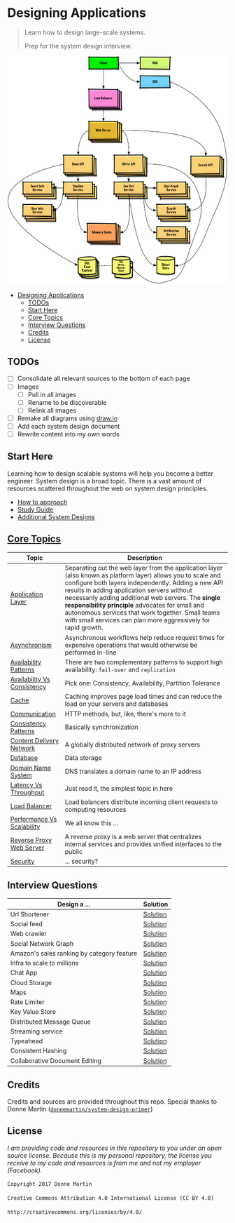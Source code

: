 # Designing Applications
> Learn how to design large-scale systems.
>
> Prep for the system design interview.

<p align="center">
  <img src="https://github.com/donnemartin/system-design-primer/blob/master/images/jrUBAF7.png?raw=true)">
  <br/>
</p>

- [Designing Applications](#designing-applications)
  - [TODOs](#todos)
  - [Start Here](#start-here)
  - [Core Topics](#core-topics)
  - [Interview Questions](#interview-questions)
  - [Credits](#credits)
  - [License](#license)

## TODOs
- [ ] Consolidate all relevant sources to the bottom of each page
- [ ] Images
  - [ ] Pull in all images
  - [ ] Rename to be discoverable
  - [ ] Relink all images
- [ ] Remake all diagrams using [draw.io](https://draw.io/)
- [ ] Add each system design document
- [ ] Rewrite content into my own words

## Start Here
Learning how to design scalable systems will help you become a better engineer. System design is a broad topic. There is a vast amount of resources scattered throughout the web on system design principles.

- [How to approach](./basics/how-to-approach.md)
- [Study Guide](./basics/study-guide.md)
- [Additional System Designs](./basics/additional-designs.md)

## [Core Topics](README.md)
| Topic                                                                  | Description                                                                                                                                                                                                                                                                                                                                                                                                                                           |
| ---------------------------------------------------------------------- | ----------------------------------------------------------------------------------------------------------------------------------------------------------------------------------------------------------------------------------------------------------------------------------------------------------------------------------------------------------------------------------------------------------------------------------------------------- |
| [Application Layer](./topics/application-layer.md)                     | Separating out the web layer from the application layer (also known as platform layer) allows you to scale and configure both layers independently.  Adding a new API results in adding application servers without necessarily adding additional web servers.  The **single responsibility principle** advocates for small and autonomous services that work together.  Small teams with small services can plan more aggressively for rapid growth. |
| [Asynchronism](./topics/asynchronism.md)                               | Asynchronous workflows help reduce request times for expensive operations that would otherwise be performed in-line                                                                                                                                                                                                                                                                                                                                   |
| [Availability Patterns](./topics/availability-patterns.md)             | There are two complementary patterns to support high availability: `fail-over` and `replication`                                                                                                                                                                                                                                                                                                                                                      |
| [Availability Vs Consistency](./topics/availability-vs-consistency.md) | Pick one: Consistency, Availability, Partition Tolerance                                                                                                                                                                                                                                                                                                                                                                                              |
| [Cache](./topics/cache.md)                                             | Caching improves page load times and can reduce the load on your servers and databases                                                                                                                                                                                                                                                                                                                                                                |
| [Communication](./topics/communication.md)                             | HTTP methods, but, like, there's more to it                                                                                                                                                                                                                                                                                                                                                                                                           |
| [Consistency Patterns](./topics/consistency-patterns.md)               | Basically synchronization                                                                                                                                                                                                                                                                                                                                                                                                                             |
| [Content Delivery Network](./topics/content-delivery-network.md)       | A globally distributed network of proxy servers                                                                                                                                                                                                                                                                                                                                                                                                       |
| [Database](./topics/database.md)                                       | Data storage                                                                                                                                                                                                                                                                                                                                                                                                                                          |
| [Domain Name System](./topics/domain-name-system.md)                   | DNS translates a domain name to an IP address                                                                                                                                                                                                                                                                                                                                                                                                         |
| [Latency Vs Throughput](./topics/latency-vs-throughput.md)             | Just read it, the simplest topic in here                                                                                                                                                                                                                                                                                                                                                                                                              |
| [Load Balancer](./topics/load-balancer.md)                             | Load balancers distribute incoming client requests to computing resources                                                                                                                                                                                                                                                                                                                                                                             |
| [Performance Vs Scalability](./topics/performance-vs-scalability.md)   | We all know this ...                                                                                                                                                                                                                                                                                                                                                                                                                                  |
| [Reverse Proxy Web Server](./topics/reverse-proxy-web-server.md)       | A reverse proxy is a web server that centralizes internal services and provides unified interfaces to the public                                                                                                                                                                                                                                                                                                                                      |
| [Security](./topics/security.md)                                       | ... security?                                                                                                                                                                                                                                                                                                                                                                                                                                         |

## Interview Questions
| Design a ...                               | Solution                                                           |
| ------------------------------------------ | ------------------------------------------------------------------ |
| Url Shortener                              | [Solution](./designs/url-shortener.md)                             |
| Social feed                                | [Solution](./designs/social-feed.md)                               |
| Web crawler                                | [Solution](./designs/web-crawler.md)                               |
| Social Network Graph                       | [Solution](./designs/social-network-graph.md)                      |
| Amazon's sales ranking by category feature | [Solution](./designs/amazons-sales-ranking-by-category-feature.md) |
| Infra to scale to millions                 | [Solution](./designs/infra-to-scale-to-millions.md)                |
| Chat App                                   | [Solution](./designs/chat-app.md)                                  |
| Cloud Storage                              | [Solution](./designs/cloud-storage.md)                             |
| Maps                                       | [Solution](./designs/maps.md)                                      |
| Rate Limiter                               | [Solution](./designs/rate-limiter.md)                              |
| Key Value Store                            | [Solution](./designs/key-value-store.md)                           |
| Distributed Message Queue                  | [Solution](./designs/distributed-message-queue.md)                 |
| Streaming service                          | [Solution](./designs/streaming-service.md)                         |
| Typeahead                                  | [Solution](./designs/typeahead.md)                                 |
| Consistent Hashing                         | [Solution](./designs/consistent-hashing.md)                        |
| Collaborative Document Editing             | [Solution](./designs/collaborative-document-editing.md)            |

## Credits

Credits and sources are provided throughout this repo. Special thanks to Donne Martin ([`donnemartin/system-design-primer`](https://github.com/donnemartin/system-design-primer))

## License

*I am providing code and resources in this repository to you under an open source license.  Because this is my personal repository, the license you receive to my code and resources is from me and not my employer (Facebook).*

```
Copyright 2017 Donne Martin

Creative Commons Attribution 4.0 International License (CC BY 4.0)

http://creativecommons.org/licenses/by/4.0/
```
